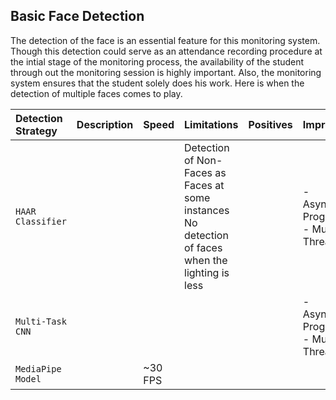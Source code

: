 ## Basic Face Detection
The detection of the face is an essential feature for this monitoring system. Though this detection could serve as an attendance recording procedure at the intial stage of the monitoring process, the availability of the student through out the monitoring session is highly important.
Also, the monitoring system ensures that the student solely does his work. Here is when the detection of multiple faces comes to play.

| Detection Strategy | Description | Speed | Limitations | Positives|Improvements|
|:---|:---|:-----|:---|:---|:---|
| `HAAR Classifier` | | | Detection of Non-Faces as Faces at some instances <br> No detection of faces when the lighting is less| |- Asynchronous Programming<br> - Multi-Threading|
| `Multi-Task CNN`| | | | |- Asynchronous Programming<br> - Multi-Threading|
| `MediaPipe Model`| | ~30 FPS| | | |





